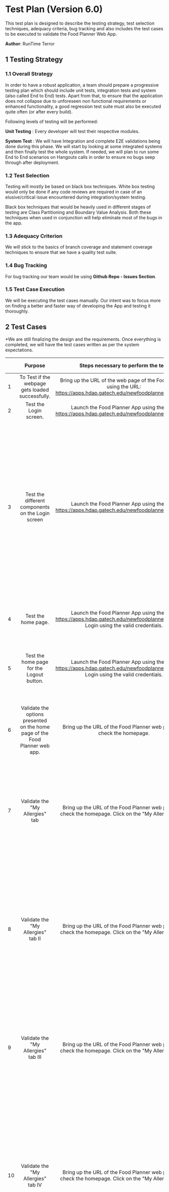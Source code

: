 # Test Plan (Version 6.0)

This test plan is designed to describe the testing strategy, test selection techniques, adequacy criteria, bug tracking and also includes the test cases to be executed to validate the Food Planner Web App.

**Author**: RunTime Terror

## 1 Testing Strategy

### 1.1 Overall Strategy

In order to have a robust application, a team should prepare a progressive testing plan which should include unit tests, integration tests and system (also called End to End) tests. Apart from that, to ensure that the application does not collapse due to unforeseen non functional requirements or enhanced functionality, a good regression test suite must also be executed quite often (or after every build).

Following levels of testing will be performed:

**Unit Testing** : Every developer will test their respective modules.

**System Test** : We will have Integration and complete E2E validations being done during this phase. We will start by looking at some integrated systems and then finally test the whole system. If needed, we will plan to run some End to End scenarios on Hangouts calls in order to ensure no bugs seep through after deployment. 

### 1.2 Test Selection

Testing will mostly be based on black box techniques. White box testing would only be done if any code reviews are required in case of an elusive/critical issue encountered during integration/system testing.

Black box techniques that would be heavily used in different stages of testing are Class Partitioning and Boundary Value Analysis. Both these techniques when used in conjunction will help eliminate most of the bugs in the app.

### 1.3 Adequacy Criterion

We will stick to the basics of branch coverage and statement coverage techniques to ensure that we have a quality test suite.  

### 1.4 Bug Tracking

For bug tracking our team would be using **Github Repo - Issues Section**.  

### 1.5 Test Case Execution

We will be executing the test cases manually. Our intent was to focus more on finding a better and faster way of developing the App and testing it thoroughly. 

## 2 Test Cases
*We are still finalizing the design and the requirements. Once everything is completed, we will have the test cases written as per the system expectations.



| |Purpose |Steps necessary to perform the test|Expected result|Actual result|Pass/Fail|
|---|:-:|:-:|:-:|:-:|:-:|
| 1 |To Test if the webpage gets loaded successfully. |Bring up the URL of the web page of the Food Planner using the URL:  https://apps.hdap.gatech.edu/newfoodplanner2frontend/.|The web page should load successfully.|It loads successfully.|Pass|
| 2 |Test the Login screen. |Launch the Food Planner App using the URL:    https://apps.hdap.gatech.edu/newfoodplanner2frontend/.|Login screen should appear.|Login screen is displayed.|Pass|
|3|      Test the different components on the Login screen       | Launch the Food Planner App using the URL:    https://apps.hdap.gatech.edu/newfoodplanner2frontend/. | There should be a header saying "My Food Planner" in bold text and dark blue color. There should be a "username" text field. There should be a "Password" text field. Below the text fields there should be a "LOGIN" button. There should be a "Sign Up" button for new users. |              All the components are displayed.               | Pass |
|4|                     Test the home page.                      | Launch the Food Planner App using the URL:    https://apps.hdap.gatech.edu/newfoodplanner2frontend/. Login using the valid credentials. | At the top left corner a welcome message should be displayed for the current user. |                    Message is displayed.                     | Pass |
|5|           Test the home page for the Logout button.           | Launch the Food Planner App using the URL:    https://apps.hdap.gatech.edu/newfoodplanner2frontend/. Login using the valid credentials. | At the top right corner, there should be an option to go back to the Login screen. |                  Logout button is displayed.                  | Pass |
| 6 | Validate the options presented on the home page of the Food Planner web app. | Bring up the URL of the Food Planner web page and check the homepage. | Home Page should display "My Allergies", "My Ingredients" and "Recipe Lookup" options on the left side of the home page. | Looks good. | Pass |
| 7 | Validate the "My Allergies" tab | Bring up the URL of the Food Planner web page and check the   homepage. Click on the "My Allergies" Tab. | When the user clicks on the "My Allergies" tab there should be a "My Allergies" header displayed on the Right side of the page. | The required tab is there. | Pass |
| 8 | Validate the "My Allergies" tab II | Bring up the URL of the Food Planner web page and check the   homepage. Click on the "My Allergies" Tab. | When the user clicks on the "My Allergies" tab there should be a "My Allergies" header displayed on the Right side of the page. Below the Header there should be a text field/drop down list where the user should be able to enter their existing Allergies. | User can either select from the drop down or can start to type in the text field which would lead the drop down to display matching options. | Pass |
| 9 | Validate the "My Allergies" tab III | Bring up the URL of the Food Planner web page and check the   homepage. Click on the "My Allergies" Tab. | Once the user enters their existing condition in the text field , they should be able to see the condition being added to the list below the text field. | Looks good | Pass |
| 10 | Validate the "My Allergies" tab IV | Bring up the URL of the Food Planner web page and check the   homepage. Click on the "My Allergies" Tab. | Once the user enters their existing condition in the text field and hit the search button, they should be able to see the condition being added to the list below the text field. As the user keeps on adding the Allergies, the list below the text field should keep on adding that condition to the display list. | Looks good | Pass |
| 11 | Validate the "My Allergies" tab IV | Bring up the URL of the Food Planner web page and check the   homepage. Click on the "My Allergies" Tab. | User should be able to remove a condition from the list by simply clicking on the "X" button next to each condition. | Looks good | Pass |
| 12 | Validate the "My Ingredients" tab I | Bring up the URL of the Food Planner web page and check the   homepage. | "My Ingredients" tab should be displayed on the left side below the "My Allergies". | Looks good | Pass |
| 13 | Validate the "My Ingredients" tab II | Bring up the URL of the Food Planner web page and check the   homepage. Click on the "My Ingredients" Tab. | When the user clicks on the "My Ingredients" tab there should be a "My Ingredients" header displayed on the Right side of the page. Below the Header there should be a text field where the user should be able to enter ingredients. | Works fine | Pass |
| 14 | Validate the "My Ingredients" tab III | Bring up the URL of the Food Planner web page and check the   homepage. Click on the "My Ingredients" Tab. | As soon as the user starts typing in the search Ingredients text box, matching list of ingredients should start appearing and the user should be able to select one of those. | Works fine | Pass |
| 15 | Validate the "My Ingredients" tab III | Bring up the URL of the Food Planner web page and check the   homepage. Click on the "My Ingredients" Tab. | As the user keeps on searching and selecting the ingredients, the ingredients should start displaying below the text field. | Works fine | Pass |
| 16 | Validate the "My Ingredients" tab IV | Bring up the URL of the Food Planner web page and check the   homepage. Click on the "My Ingredients" Tab. | User should be able to remove the ingredients from the selection by clicking on the "X" next to every ingredient name in the list of selected ingredients. | Looks good | Pass |
| 17 | Validate the "Recipe Lookup" tab I | Bring up the URL of the Food Planner web page and check the   homepage. | "Recipe Lookup" tab should be displayed on the left side below the "My Ingredients". | Looks good | Pass |
| 18 | Validate the "Recipe Lookup" tab II | Bring up the URL of the Food Planner web page and check the   homepage. Click on the "Recipe Lookup" button. | Once the user clicks on the button, "Recipe Lookup" header should be displayed on the right side of the page. | Looks good. Header is displayed. | Pass |
| 19 | Validate the "Recipe Lookup" tab III | Bring up the URL of the Food Planner web page and check the   homepage. Click on the "Recipe Lookup" button. | Below the "Recipe Lookup" header, there should be a sub header "Cuisine" displayed. Next to this sub header there should be a drop down list with different cuisines listed. | Works fine | Pass |
| 20 | Validate the "Recipe Lookup" tab IV | Bring up the URL of the Food Planner web page and check the   homepage. Click on the "Recipe Lookup" button. | Next to the cuisines drop down list there should be 2 check box fields called "Filter by my Allergies" and "Filter by my ingredients". | Looks good | Pass |
| 21 | Validate the "Recipe Lookup" tab V | Bring up the URL of the Food Planner web page and check the   homepage. Click on the "Recipe Lookup" button. | Below the Cuisine drop down list there should be a text field where the user can enter the names of specific recipes and search them accordingly. | Works fine. | Pass |
| 22 | Validate the "Recipe Lookup" tab VI | Bring up the URL of the Food Planner web page and check the   homepage. Click on the "Recipe Lookup" button. | Once the user enables either/both the check boxes, the system should filter the recipes based on the user selected check box. | Looks good. | Pass |
| 23 | Validate the performance of the Food planner app. | Bring up the URL of the Food Planner web page and check the   homepage. | The web app should respond fairly fast and there should not be any delays after user selection of any buttons or after any user searches. | App is quite responsive. | Pass |
| 24 | Validate the "Recipe Lookup" tab VI | Bring up the URL of the Food Planner web page and check the   homepage. Click on the "Recipe Lookup" button. | The App should be able to display records based on the filter selection. User can select both the filters or can select either of them; the app should be able to display the recipes based on the filter selection. | This works fine. | Pass |
| 25 | Validate the "Recipe Lookup" tab VI | Bring up the URL of the Food Planner web page and check the   homepage. Click on the "Recipe Lookup" button. | User should be able to type in the recipe and search for it. | Looks good. | Pass |
| 26 | Validate the "Recipe Lookup" tab VI | Bring up the URL of the Food Planner web page and check the   homepage. Click on the "Recipe Lookup" button. | Based on the filters for ingredients, allergies and cuisine, if there are no recipes found an error message should be displayed. | App is displaying the below message - "**No results! Try refining your search criteria.**" | Pass |
| 26 | Validate the New user sign up functionality. | Launch the Food planner front end URL and click on the Sign Up button. | User should be able to see the Sign up page. | Works fine. | Pass |
| 27 | Validate the components on the Sign up page. | Launch the Food planner front end URL and click on the Sign Up button. | On the Sign up page user should be able to see "First Name", "Last Name", "Username", "Password" and "Email" text fields. Apart from these, the user should be able to select an allergy from the sign up page itself. | Works fine. | Pass |
| 28 | Validate the login functionality for existing users. | Launch the Food planner front end URL and click on the Sign Up button. | Once the user has created an account by signing up, the App should let the user sign in using the username and password. | Sign in process looks good. | Pass |
| 29 | Validate the user details on the home page of Food Planner App. | Launch the Food planner front end URL and Sign in as an existing user. | On the home page, user should be able to see the welcome message at the top left corner including the first and the last name of the user. | Welcome message looks good. | Pass |
| 30 |         |                                     |                 |               |           |
|      |         |                                     |                 |               |           |
|      |         |                                     |                 |               |           |
|      |         |                                     |                 |               |           |
|      |         |                                     |                 |               |           |
|      |         |                                     |                 |               |           |
|      |         |                                     |                 |               |           |
|      |         |                                     |                 |               |           |
